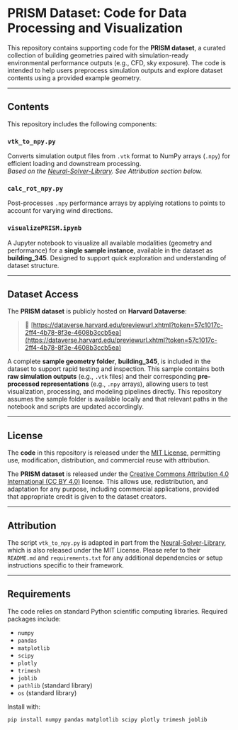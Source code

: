 # PRISM Dataset: Code for Data Processing and Visualization

This repository contains supporting code for the **PRISM dataset**, a curated collection of building geometries paired with simulation-ready environmental performance outputs (e.g., CFD, sky exposure). The code is intended to help users preprocess simulation outputs and explore dataset contents using a provided example geometry.

---

## Contents

This repository includes the following components:

### `vtk_to_npy.py`
Converts simulation output files from `.vtk` format to NumPy arrays (`.npy`) for efficient loading and downstream processing.  
 *Based on the [Neural-Solver-Library](https://github.com/thuml/Neural-Solver-Library). See Attribution section below.*

###  `calc_rot_npy.py`
Post-processes `.npy` performance arrays by applying rotations to points to account for varying wind directions.

### `visualizePRISM.ipynb`
A Jupyter notebook to visualize all available modalities (geometry and performance) for a **single sample instance**, available in the dataset as **building_345**. Designed to support quick exploration and understanding of dataset structure.

---

## Dataset Access

The **PRISM dataset** is publicly hosted on **Harvard Dataverse**:

> 🔗 [https://dataverse.harvard.edu/previewurl.xhtml?token=57c1017c-2ff4-4b78-8f3e-4608b3ccb5ea](https://dataverse.harvard.edu/previewurl.xhtml?token=57c1017c-2ff4-4b78-8f3e-4608b3ccb5ea)

A complete **sample geometry folder**, **building_345**, is included in the dataset to support rapid testing and inspection. This sample contains both **raw simulation outputs** (e.g., `.vtk` files) and their corresponding **pre-processed representations** (e.g., `.npy` arrays), allowing users to test visualization, processing, and modeling pipelines directly. This repository assumes the sample folder is available locally and that relevant paths in the notebook and scripts are updated accordingly.

---

## License

The **code** in this repository is released under the [MIT License](https://opensource.org/licenses/MIT), permitting use, modification, distribution, and commercial reuse with attribution.

The **PRISM dataset** is released under the [Creative Commons Attribution 4.0 International (CC BY 4.0)](https://creativecommons.org/licenses/by/4.0/) license. This allows use, redistribution, and adaptation for any purpose, including commercial applications, provided that appropriate credit is given to the dataset creators.

---

## Attribution

The script `vtk_to_npy.py` is adapted in part from the [Neural-Solver-Library](https://github.com/thuml/Neural-Solver-Library), which is also released under the MIT License.
Please refer to their `README.md` and `requirements.txt` for any additional dependencies or setup instructions specific to their framework.

---

## Requirements

The code relies on standard Python scientific computing libraries. Required packages include:

- `numpy`
- `pandas`
- `matplotlib`
- `scipy`
- `plotly`
- `trimesh`
- `joblib`
- `pathlib` (standard library)
- `os` (standard library)

Install with:

```bash
pip install numpy pandas matplotlib scipy plotly trimesh joblib
